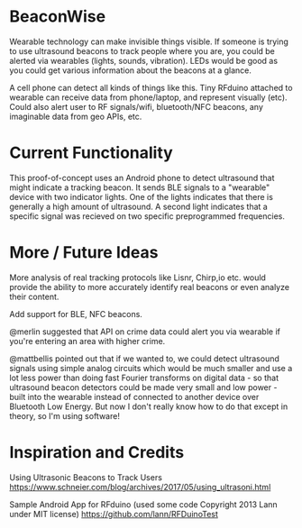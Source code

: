BeaconWise
==========

Wearable technology can make invisible things visible. If someone is trying to use ultrasound
beacons to track people where you are, you could be alerted via wearables (lights, sounds,
vibration). LEDs would be good as you could get various information about the beacons at a
glance.

A cell phone can detect all kinds of things like this. Tiny RFduino attached to wearable can
receive data from phone/laptop, and represent visually (etc). Could also alert user to RF
signals/wifi, bluetooth/NFC beacons, any imaginable data from geo APIs, etc.


Current Functionality
=====================
This proof-of-concept uses an Android phone to detect ultrasound
that might indicate a tracking beacon. It sends BLE signals to 
a "wearable" device with two indicator lights. One of the lights
indicates that there is generally a high amount of ultrasound.
A second light indicates that a specific signal was recieved on
two specific preprogrammed frequencies.

More / Future Ideas
===================

More analysis of real tracking protocols like Lisnr, Chirp,io etc.
would provide the ability to more accurately identify real beacons
or even analyze their content.

Add support for BLE, NFC beacons.

@merlin suggested that API on crime data could alert you via wearable if you're entering an area
with higher crime.

@mattbellis pointed out that if we wanted to, we could detect ultrasound signals using simple
analog circuits which would be much smaller and use a lot less power than doing fast Fourier
transforms on digital data - so that ultrasound beacon detectors could be made very small and low
power - built into the wearable instead of connected to another device over Bluetooth Low Energy.
But now I don't really know how to do that except in theory, so I'm using software!

Inspiration and Credits
=======================

Using Ultrasonic Beacons to Track Users
https://www.schneier.com/blog/archives/2017/05/using_ultrasoni.html

Sample Android App for RFduino (used some code Copyright 2013 Lann under MIT license)
https://github.com/lann/RFDuinoTest
